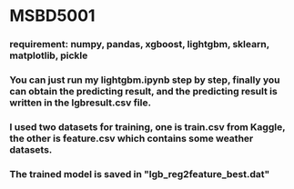 # MSBD5001
### requirement: numpy, pandas, xgboost, lightgbm, sklearn, matplotlib, pickle
### You can just run my lightgbm.ipynb step by step, finally you can obtain the predicting result, and the predicting result is written in the lgbresult.csv file.
### I used two datasets for training, one is train.csv from Kaggle, the other is feature.csv which contains some weather datasets.
### The trained model is saved in "lgb_reg2feature_best.dat"

